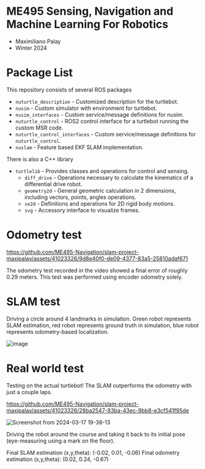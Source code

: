 # ME495 Sensing, Navigation and Machine Learning For Robotics

* Maximiliano Palay
* Winter 2024

# Package List
This repository consists of several ROS packages

- `nuturtle_description` - Customized description for the turtlebot.
- `nusim` - Custom simulator with environment for turtlebot.
- `nusim_interfaces` - Custom service/message definitions for nusim.
- `nuturtle_control` - ROS2 control interface for a turtlebot running the custom MSR code.
- `nuturtle_control_interfaces` - Custom service/message definitions for `nuturtle_control`.
- `nuslam` - Feature based EKF SLAM implementation.

There is also a C++ library

- `turtlelib` - Provides classes and operations for control and sensing.
    - `diff_drive` - Operations necessary to calculate the kinematics of a differential drive robot.
    - `geometry2d` - General geometric calculation in 2 dimensions, including vectors, points, angles operations.
    - `se2d` - Definitions and operations for 2D rigid body motions.
    - `svg` - Accessory interface to visualize frames.

# Odometry test

https://github.com/ME495-Navigation/slam-project-maxipalay/assets/41023326/9d8e40f0-de09-4377-83a5-25810adaf671

The odometry test recorded in the video showed a final error of roughly 0.29 meters. This test was performed using encoder odometry solely.

# SLAM test

Driving a circle around 4 landmarks in simulation. Green robot represents SLAM estimation, red robot represents ground truth in simulation, blue robot represents odometry-based localization.

![image](https://github.com/ME495-Navigation/slam-project-maxipalay/assets/41023326/b29dbed4-4ae7-4b05-8a15-ad73554f5f96)

# Real world test

Testing on the actual turtlebot! The SLAM outperforms the odometry with just a couple laps.

https://github.com/ME495-Navigation/slam-project-maxipalay/assets/41023326/28ba2547-83ba-43ec-9bb8-e3cf541f95de

![Screenshot from 2024-03-17 19-38-13](https://github.com/ME495-Navigation/slam-project-maxipalay/assets/41023326/506a3721-cbf0-42d2-bc8a-5014ece5e995)


Driving the robot around the course and taking it back to its initial pose (eye-measuring using a mark on the floor).

Final SLAM estimation (x,y,theta): (-0.02, 0.01, -0.06)
Final odometry estimation (x,y,theta): (0.02, 0.24, -0.67)
